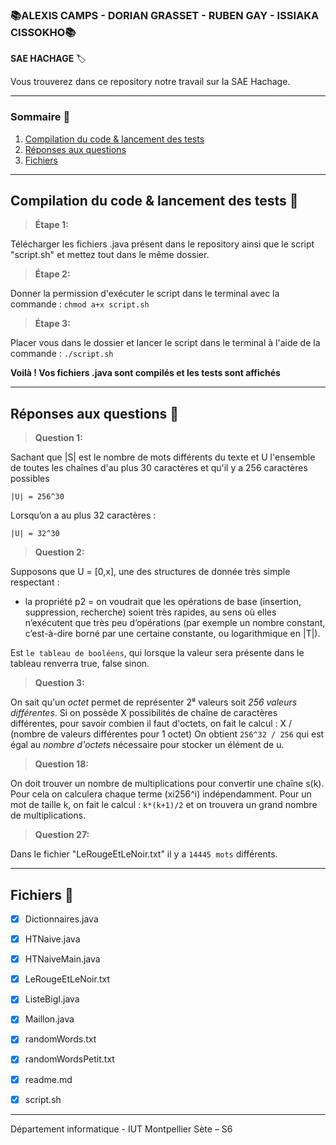 ### 📚ALEXIS CAMPS - DORIAN GRASSET - RUBEN GAY - ISSIAKA CISSOKHO📚


**SAE HACHAGE** 🏷️

Vous trouverez dans ce repository notre travail sur la SAE Hachage.

---
### Sommaire 📁
1. [Compilation du code & lancement des tests](#compilation-du-code--lancement-des-tests-)
2. [Réponses aux questions](#réponses-aux-questions-)
3. [Fichiers](#fichiers-)

---
## Compilation du code & lancement des tests 📂

>**Étape 1:**

Télécharger les fichiers .java présent dans le repository ainsi que le script "script.sh" et mettez tout dans le même dossier.

>**Étape 2:**

Donner la permission d'exécuter le script dans le terminal avec la commande :
`chmod a+x script.sh`

>**Étape 3:**

Placer vous dans le dossier et lancer le script dans le terminal à l'aide de la commande :
`./script.sh`

**Voilà ! Vos fichiers .java sont compilés et les tests sont affichés**

---
## Réponses aux questions 📂

>**Question 1:**

Sachant que |S| est le nombre de mots différents du texte et U l'ensemble de toutes les chaînes d'au plus 30 caractères et qu'il y a 256 caractères possibles

`|U| = 256^30`

Lorsqu’on a au plus 32 caractères :

`|U| = 32^30`

>**Question 2:**

Supposons que U = [0,x], une des structures de donnée très simple respectant : 
- la propriété p2 = on voudrait que les opérations de base (insertion, suppression, recherche) soient très rapides, au sens où elles n’exécutent que très peu d’opérations (par exemple un nombre constant, c’est-à-dire borné par une certaine constante, ou logarithmique en |T|).

Est `le tableau de booléens`, qui lorsque la valeur sera présente dans le tableau renverra true, false sinon.

>**Question 3:**

On sait qu'un *octet* permet de représenter 2⁸ valeurs soit *256 valeurs différentes*.
Si on possède X possibilités de chaîne de caractères différentes, pour savoir combien il faut d'octets, on fait le calcul : X / (nombre de valeurs différentes pour 1 octet)
On obtient `256^32 / 256` qui est égal au *nombre d'octets* nécessaire pour stocker un élément de u.

>**Question 18:**

On doit trouver un nombre de multiplications pour convertir une chaîne s(k). Pour cela on calculera chaque terme (xi256^i) indépendamment. Pour un mot de taille k, on fait le calcul : `k*(k+1)/2` et on trouvera un grand nombre de multiplications.

>**Question 27:**

Dans le fichier "LeRougeEtLeNoir.txt" il y a `14445 mots` différents.

---
## Fichiers 📂

- [x] Dictionnaires.java 
- [x] HTNaive.java
- [x] HTNaiveMain.java
- [x] LeRougeEtLeNoir.txt
- [x] ListeBigI.java
- [x] Maillon.java
- [x] randomWords.txt
- [x] randomWordsPetit.txt
- [x] readme.md
- [x] script.sh


---

Département informatique - IUT Montpellier Sète – S6